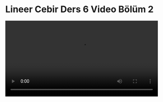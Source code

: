 # Lineer Cebir Ders 6 Video Bölüm 2

<video width="95%" controls>
    <source src="https://drive.google.com/uc?export=view&id=1mIbayyKwcZTidUXiJ83VY1cDYQjT63Ll" type='video/mp4'>
</video>

